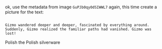 ok, use the metadata from image `GuPJb0qy0dSIWWL7` again, this time create a picture for the text:
```text

Gizmo wandered deeper and deeper, fascinated by everything around. Suddenly, Gizmo realized the familiar paths had vanished. Gizmo was lost!

```


Polish the Polish silverware